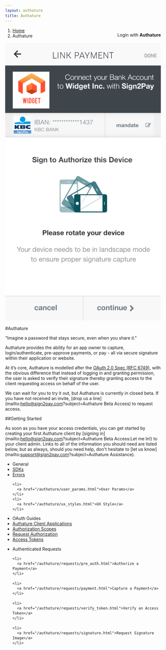 ```yaml
---
layout: authature
title: Authature
---
```


<p style="text-align:center; float:right;">
  <a class="btn btn-flat btn-labeled btn-info btn-lg btn-quick text-lg text-slim" data-ux="inline">
    <span class="btn-label icon fa fa-lock"></span>
    <span class="sk-text">
      Login with
      <strong>Authature</strong>
    </span>
  </a>
</p>

<ol class="breadcrumb">
  <li><a href="/">Home</a></li>
  <li>Authature</li>
</ol>

<div class="sign-thumb">
  <img src="/images/authature/4.rotate.png">
</div>

#Authature

<div class="tagline">
  "Imagine a password that stays secure, even when you share it."
</div>

Authature provides the ability for an app owner to capture, login/authenticate, pre-approve payments, or pay - all via secure signature within their application or website.

At it’s core, Authature is modelled after the <a href="https://tools.ietf.org/html/rfc6749" target="_blank">OAuth 2.0 Spec (RFC 6749)</a>, with the obvious difference that instead of logging in and granting permission, the user is asked to verify their signature thereby granting access to the client requesting access on behalf of the user.

We can wait for you to try it out, but Authature is currently in closed beta. If you have not received an invite, [drop us a line](mailto:hello@sign2pay.com?subject=Authature Beta Access) to request access.



##Getting Started


As soon as you have your access credentials, you can get started by creating your first Authature client by
[signing in](mailto:hello@sign2pay.com?subject=Authature Beta Access:Let me In!) to your client admin. Links to all of the information you should need are listed below, but as always, should you need help, don't hesitate to [let us know](mailto:support@sign2pay.com?subject=Authature Assistance).

<div class="link-lists">
  <ul class="link-list">
    <li class="link-list-title">General</li>
    <li>
      <a href="/authature/sdks/index.html">SDKs</a>
    </li>
    <li>
      <a href="/authature/error_responses.html">Errors</a>
    </li>

    <li>
      <a href="/authature/user_params.html">User Params</a>
    </li>
    <li>
      <a href="/authature/ux_styles.html">UX Style</a>
    </li>

  </ul>


  <ul class="link-list">
    <li class="link-list-title">OAuth Guides</li>
    <li>
      <a href="/authature/clients.html">Authature Client Applications</a>
    </li>
    <li>
      <a href="/authature/scopes/index.html">Authorization Scopes</a>
    </li>
    <li>
      <a href="/authature/access_grants.html">Request Authorization</a>
    </li>
    <li>
      <a href="/authature/access_tokens.html">Access Tokens</a>
    </li>
  </ul>


  <ul class="link-list">
    <li class="link-list-title">Authenticated Requests</li>

    <li>
      <a href="/authature/requests/pre_auth.html">Authorize a Payment</a>
    </li>

    <li>
      <a href="/authature/requests/payment.html">Capture a Payment</a>
    </li>

    <li>
      <a href="/authature/requests/verify_token.html">Verify an Access Token</a>
    </li>

    <li>
      <a href="/authature/requests/signature.html">Request Signature Image</a>
    </li>
  </ul>
</div>
<script type="text/javascript">
  (function() {
    $(function() {
      var config;
      config = {
        authature_site: "app.staging2pay.com",
        client_id: "c509fd593742b6b08adf4f0b41a4801c",
        response_type: "code",
        redirect_uri: "http://authature.com/oauth/callback",
        state: '60208d752c576baad4839fa4ef401472d735f2e160af8d78342f5af8b0bd537b',
        device_uid: 'f815c953ad712af1448679b90a4973e5a8544e4a886f686ed901654aa3f0b143',
        complete: function() {
          alert("Authature Complete");
        }
      };
      $(".btn-quick").on("click", function(e) {
        var authatureClient;
        e.preventDefault();
        config.scope = "authenticate";
        config.ux_style = "popup";
        return authatureClient = new window.authature.Client(config);
      });
    });

  }).call(this);

</script>